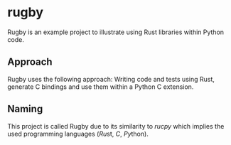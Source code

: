 # rugby

Rugby is an example project to illustrate using Rust libraries within Python code.

## Approach

Rugby uses the following approach: Writing code and tests using Rust, generate C bindings and use them within a Python C extension.

## Naming

This project is called Rugby due to its similarity to *rucpy* which implies the used programming languages (*Ru*st, *C*, *Py*thon).
